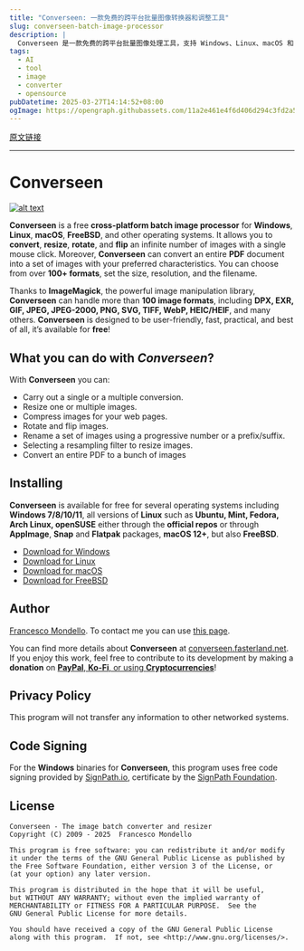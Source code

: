 ```yaml
---
title: "Converseen: 一款免费的跨平台批量图像转换器和调整工具"
slug: converseen-batch-image-processor
description: |
  Converseen 是一款免费的跨平台批量图像处理工具，支持 Windows、Linux、macOS 和 FreeBSD。它允许用户一次性转换、调整、旋转和翻转多个图像，并可将整个 PDF 文档转换为一系列图像，兼容100多种格式。
tags: 
  - AI
  - tool
  - image
  - converter
  - opensource
pubDatetime: 2025-03-27T14:14:52+08:00
ogImage: https://opengraph.githubassets.com/11a2e461e4f6d406d294c3fd2a5645d28ecd73cf3f0332020bcc153d59c02f60/Faster3ck/Converseen
---
```


[原文链接](https://github.com/Faster3ck/Converseen?tab=readme-ov-file)

---

# Converseen

[](#converseen)

[![alt text](https://camo.githubusercontent.com/22830adda18d860ae49c3064410bf9621a717ef2214ee096b4c4f66c6392d355/68747470733a2f2f636f6e7665727365656e2e6661737465726c616e642e6e65742f696d616765732f636f6e7665727365656e5f3031335f6769746875622e706e67 "Converseen on Kde")](https://camo.githubusercontent.com/22830adda18d860ae49c3064410bf9621a717ef2214ee096b4c4f66c6392d355/68747470733a2f2f636f6e7665727365656e2e6661737465726c616e642e6e65742f696d616765732f636f6e7665727365656e5f3031335f6769746875622e706e67)

**Converseen** is a free **cross-platform batch image processor** for **Windows**, **Linux**, **macOS**, **FreeBSD**, and other operating systems. It allows you to **convert**, **resize**, **rotate**, and **flip** an infinite number of images with a single mouse click. Moreover, **Converseen** can convert an entire **PDF** document into a set of images with your preferred characteristics. You can choose from over **100+ formats**, set the size, resolution, and the filename.

Thanks to **ImageMagick**, the powerful image manipulation library, **Converseen** can handle more than **100 image formats**, including **DPX, EXR, GIF, JPEG, JPEG-2000, PNG, SVG, TIFF, WebP, HEIC/HEIF**, and many others. **Converseen** is designed to be user-friendly, fast, practical, and best of all, it’s available for **free**!

## What you can do with *Converseen*?

[](#what-you-can-do-with-converseen)

With **Converseen** you can:

* Carry out a single or a multiple conversion.
* Resize one or multiple images.
* Compress images for your web pages.
* Rotate and flip images.
* Rename a set of images using a progressive number or a prefix/suffix.
* Selecting a resampling filter to resize images.
* Convert an entire PDF to a bunch of images

## Installing

[](#installing)

**Converseen** is available for free for several operating systems including **Windows 7/8/10/11**, all versions of **Linux** such as **Ubuntu, Mint, Fedora, Arch Linux, openSUSE** either through the **official repos** or through **AppImage**, **Snap** and **Flatpak** packages, **macOS 12+**, but also **FreeBSD**.

* [Download for Windows](https://converseen.fasterland.net/download-for-windows/)
* [Download for Linux](https://converseen.fasterland.net/download-for-linux/)
* [Download for macOS](https://converseen.fasterland.net/download-for-macos/)
* [Download for FreeBSD](https://converseen.fasterland.net/download-freebsd/)

## Author

[](#author)

[Francesco Mondello](https://converseen.fasterland.net/). To contact me you can use [this page](https://converseen.fasterland.net/contact-me/).

You can find more details about **Converseen** at [converseen.fasterland.net](https://converseen.fasterland.net/). If you enjoy this work, feel free to contribute to its development by making a **donation** on [**PayPal**, **Ko-Fi**, or using **Cryptocurrencies**](https://converseen.fasterland.net/donate/)!

## Privacy Policy

[](#privacy-policy)

This program will not transfer any information to other networked systems.

## Code Signing

[](#code-signing)

For the **Windows** binaries for **Converseen**, this program uses free code signing provided by [SignPath.io](https://signpath.io/), certificate by the [SignPath Foundation](https://signpath.org/).

## License

[](#license)

```
Converseen - The image batch converter and resizer
Copyright (C) 2009 - 2025  Francesco Mondello

This program is free software: you can redistribute it and/or modify
it under the terms of the GNU General Public License as published by
the Free Software Foundation, either version 3 of the License, or
(at your option) any later version.

This program is distributed in the hope that it will be useful,
but WITHOUT ANY WARRANTY; without even the implied warranty of
MERCHANTABILITY or FITNESS FOR A PARTICULAR PURPOSE.  See the
GNU General Public License for more details.

You should have received a copy of the GNU General Public License
along with this program.  If not, see <http://www.gnu.org/licenses/>.
```


